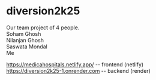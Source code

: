 # diversion2k25
Our team project of 4 people. <br>
Soham Ghosh<br>
Nilanjan Ghosh <br>
Saswata Mondal <br>
Me

https://medicahospitals.netlify.app/ -- frontend (netlify)<br>
https://diversion2k25-1.onrender.com -- backend (render)
